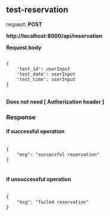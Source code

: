 ## test-reservation

request: <strong> POST </strong>

<strong>
   http://localhost:8000/api/reservation
</strong>

<strong> Request body </strong>

<pre>
<code>
{
    'test_id': userInput
    'test_date': userInput
    'test_time': userInput
}
</code>
</pre>
<strong> Does not need [ Autherization header ]  </strong>


### Response 
#### if successful operation
<pre>
<code>
{
    "msg": "successful reservation"
}
</code>
</pre>
#### if unsuccessful operation
<pre>
<code>
{
    "msg": "failed reservation"
}
</code>
</pre>
